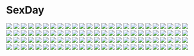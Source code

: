 # SexDay
![](https://konachan.com/image/26a2be42fcfc31123d67f7a137ec8d08/Konachan.com%20-%20258567%20aoki_reika%20ass%20bikini%20blue_eyes%20blue_hair%20breasts%20dress%20nipples%20panty_pull%20precure%20ribbons%20skirt%20swimsuit%20undressing%20uniform%20zoom_layer.jpg)
![](https://konachan.com/image/19fc593a0266dc706949f74c93f01b58/Konachan.com%20-%2018911%20gainax%20kobayashi_yuji%20neon_genesis_evangelion%20orange%20soryu_asuka_langley.jpg)
![](https://konachan.com/image/a548e4d857455d2e8fbec086660c7cc8/Konachan.com%20-%209741%20andou_mahoro%20andou_minawa%20mahoromatic.jpg)
![](https://konachan.com/image/b7e92f0e3f0e8adb70bd797d1e5bc4fd/Konachan.com%20-%2027282%20black%20blonde_hair%20blue%20crown%20flat_chest%20hime%20kaibutsu_oujo%20long_hair%20red_eyes%20scythe%20signed%20weapon.jpg)
![](https://konachan.com/image/619ea7c81d8dc846c968a27b3d9fa3b0/Konachan.com%20-%2011291%20maid%20taka_tony.jpg)
![](https://konachan.com/image/0d8ea3f15dd8b4fb10bc3ccfd6498402/Konachan.com%20-%20281728%202girls%20aoba_moka%20bang_dream%21%20black_hair%20blush%20book%20gray_hair%20kneehighs%20mitake_ran%20red_eyes%20rity%20short_hair%20shoujo_ai%20skirt%20sleeping%20tie%20white.jpg)
![](https://konachan.com/image/910673104de60b2799512289014c031f/Konachan.com%20-%2012155%20comic_party%20takase_mizuki.jpg)
![](https://konachan.com/image/5d4e2defeaca410fed24488f7600eab6/Konachan.com%20-%20140513%20blue_eyes%20blush%20breasts%20cleavage%20eyepatch%20gloves%20hikage%20knife%20loli%20navel%20pantyhose%20red_eyes%20ribbons%20scarf%20shirt%20skirt%20sword%20uniform%20weapon%20wink%20zaxwu.jpg)
![](https://konachan.com/image/1b0076bacddf021b0972e763290faf34/Konachan.com%20-%20180469%20animal%20anthropomorphism%20bell%20bird%20black_eyes%20brown_hair%20building%20cross%20elbow_gloves%20gloves%20hao_%28patinnko%29%20kantai_collection%20long_hair%20wedding_attire.jpg)
![](https://konachan.com/jpeg/54a211668c6dea56f9f2ee189955c945/Konachan.com%20-%20189491%20ano_harewataru_sora_yori_takaku%20blush%20brown_hair%20chiri_%28atlanta%29%20chuablesoft%20game_cg%20hat%20michibiki_honoka%20purple_eyes%20school_uniform.jpg)
![](https://konachan.com/image/a170980771b1c5c8ab1586862c3d2f03/Konachan.com%20-%20295295%20hakurei_reimu%20japanese_clothes%20miko%20soukuu_kizuna%20touhou.jpg)
![](https://konachan.com/image/9c5640f7cdb6b93d14245325b0ed481b/Konachan.com%20-%20282627%20animal_ears%20animated%20blonde_hair%20cameltoe%20foxgirl%20japanese_clothes%20loli%20miko%20orange_eyes%20panties%20senko%20skirt_lift%20tail%20underwear.gif)
![](https://konachan.com/jpeg/74c3e15866c1d2fcd54d56508c87a756/Konachan.com%20-%20265629%20black_hair%20blush%20breasts%20game_cg%20green_eyes%20group%20long_hair%20male%20nipples%20noda_shuha%20nude%20purple_eyes%20sex%20skyfish%20spread_legs%20tail%20wet%20white_hair.jpg)
![](https://konachan.com/image/a1111031641629e57d7b3e2f33b2f8f9/Konachan.com%20-%2054011%20all_male%20katekyou_hitman_reborn%20leon%20male%20pajamas%20reborn%20sawada_tsunayoshi%20scan.jpg)
![](https://konachan.com/image/7ea5e7c6f4565bd11520fdba74a2a4c4/Konachan.com%20-%2050693%20asamiya_akino%20asamiya_natsuki%20itou_noiji%20nanatsuiro_drops%20panties%20underwear.jpg)
![](https://konachan.com/image/1d4e5e80c65cad847d7c5b1fcd093f89/Konachan.com%20-%2040105%20tagme.jpg)
![](https://konachan.com/jpeg/a21f901fdb93855688bec29053cd4c14/Konachan.com%20-%20220832%20hitoto%20idolmaster%20minase_iori.jpg)
![](https://konachan.com/image/cbff635d9d8a3b4e3660fbf431c7ecaf/Konachan.com%20-%2056866%20blonde_hair%20blue_eyes%20blush%20clochette%20daikanyama_sumire%20long_hair%20oshiki_hitoshi%20panties%20school_uniform%20striped_panties%20suzunone_seven%20underwear.jpg)
![](https://konachan.com/jpeg/c918002f09207ef6e7dc3d38e3ef1ac3/Konachan.com%20-%20305527%20bed%20blush%20bra%20braids%20breast_hold%20breasts%20brown_hair%20cameltoe%20cleavage%20long_hair%20open_shirt%20original%20oryou%20panties%20red_eyes%20skirt%20skirt_lift%20underwear.jpg)
![](https://konachan.com/image/1f1418c044f566d4decc78cecbdcd47c/Konachan.com%20-%2041543%20aoi_sena%20chaos%3Bhead%20kishimoto_ayase%20mitsumi_sasaki%20sakihata_rimi.jpg)
![](https://konachan.com/image/be08c9f309658daf2f76e23ec7aabb7d/Konachan.com%20-%20174211%202girls%20akemi_homura%20akuma_homura%20black_hair%20dress%20elbow_gloves%20gloves%20kaname_madoka%20pink_hair%20thighhighs%20ultimate_madoka%20underwater%20water.jpg)
![](https://konachan.com/image/4dff44da0bb644a6e941397d8651be0c/Konachan.com%20-%2011684%20animal%20animal_ears%20bear%20chinese_clothes%20chinese_dress%20panda%20tagme%20thighhighs.jpg)
![](https://konachan.com/jpeg/1c1d1647184baf984b6e21c212ab9063/Konachan.com%20-%20229141%20aliasing%20blazblue%20blush%20bow%20breasts%20daiaru%20elbow_gloves%20gloves%20long_hair%20nipples%20no_bra%20nopan%20pussy%20thighhighs%20uncensored%20white%20white_hair.jpg)
![](https://konachan.com/image/c580f7ec0252afed231eba93c8757fee/Konachan.com%20-%20168956%20animal%20black_hair%20blue_eyes%20book%20cat%20flowers%20glasses%20hayashi_kewi%20original%20pantyhose%20skirt%20stars.jpg)
![](https://konachan.com/jpeg/b2537796730b1f3eda95f516b7a3ad1a/Konachan.com%20-%20255131%20anthropomorphism%20azur_lane%20bed%20blush%20bow%20chinchongcha%20dress%20elbow_gloves%20gloves%20long_hair%20purple_eyes%20purple_hair%20unicorn_%28azur_lane%29%20watermark.jpg)
![](https://konachan.com/image/646e77a3269b162f5cb117c344872fc2/Konachan.com%20-%2090731%20ass%20bikini%20blue_hair%20blush%20himari%20long_hair%20matra_milan%20omamori_himari%20purple_eyes%20scan%20swimsuit%20twintails%20underboob%20water%20wet.jpg)
![](https://konachan.com/image/c1f859f889d84c1ee74032a3b0fde6ed/Konachan.com%20-%2015936%20d.gray-man%20lenalee_lee%20monochrome%20white.jpg)
![](https://konachan.com/jpeg/9fcc54076561165ab1f2949bbd09d237/Konachan.com%20-%20156782%20ia%20kumapopo%20vocaloid.jpg)
![](https://konachan.com/image/6e1115c58791412754c86f6dce780f36/Konachan.com%20-%20176737%20ass%20black_hair%20blood%20blue_eyes%20breasts%20gloves%20jpeg_artifacts%20junketsu%20kill_la_kill%20kiryuin_satsuki%20long_hair%20loped%20nude%20red_eyes%20white_hair.jpg)
![](https://konachan.com/image/25f5f04315e4fc586d0bdf7b6fd18485/Konachan.com%20-%20190560%20ass%20bike_shorts%20blue_eyes%20cameltoe%20headband%20konpaku_youmu%20navel%20sasayuki%20short_hair%20shorts%20touhou%20white_hair.jpg)
![](https://konachan.com/jpeg/c58538e990e18e62999baef5462d4ae0/Konachan.com%20-%20262344%20anus%20black_hair%20breasts%20censored%20fingering%20ginhaha%20headband%20horns%20long_hair%20male%20navel%20nipples%20nude%20pink_hair%20pussy%20short_hair%20wet%20zero_two.jpg)
![](https://konachan.com/image/7ef42459616596f81d3313c3304a6a41/Konachan.com%20-%20282730%20armor%20bow%20brown_hair%20building%20chrisha_%28king%27s_raid%29%20dress%20flowers%20gloves%20green_eyes%20king%27s_raid%20long_hair%20thighhighs%20twintails.jpg)
![](https://konachan.com/image/247dd4a1af816ffe9a2c318018b17fce/Konachan.com%20-%20301998%20doitsu_no_kagaku%20industrial%20landscape%20long_hair%20original%20scenic.jpg)
![](https://konachan.com/image/c61349e6b58cbe42a0d9b691d26a80be/Konachan.com%20-%2079086%20blush%20dress%20orange_eyes%20purple_hair%20short_hair%20touhou%20yasaka_kanako.jpg)
![](https://konachan.com/jpeg/f575fb675fded763f583483fcb6c05c3/Konachan.com%20-%20112122%20all_male%20game_cg%20huke%20male%20steins%3Bgate%20trap%20urushibara_ruka.jpg)
![](https://konachan.com/image/b23cb7966a4e1d42548751751ed7a38c/Konachan.com%20-%2012529%20black_hair%20brown_eyes%20carnelian%20chinese_clothes%20chinese_dress%20kao_no_nai_tsuki%20kuraki_suzuna%20twintails.jpg)
![](https://konachan.com/image/ef9d39a3d3f3c1a59fef1254ec9ef2fa/Konachan.com%20-%2090977%20barefoot%20cherry_blossoms%20flowers%20green_hair%20gun%20jian_huang%20kimono%20long_hair%20miko%20ouka_nagisa%20petals%20rapiecage%20sword%20weapon%20yellow_eyes.jpg)
![](https://konachan.com/image/f8e098566e6e0060413fa061f95d8d5d/Konachan.com%20-%20183876%20animal_ears%20blonde_hair%20breasts%20foxgirl%20izuna_%28shinrabanshou%29%20multiple_tails%20navel%20red_eyes%20saru_000%20shinrabanshou%20tail%20wet.jpg)
![](https://konachan.com/jpeg/2bf5968cbb02edbe08db669c6a6c3af8/Konachan.com%20-%20288949%20blue_eyes%20breasts%20cleavage%20close%20food%20orange_hair%20pecorine%20princess_connect%21%20tiara%20yamato_%28muchuu_paradigm%29.jpg)
![](https://konachan.com/jpeg/d30212c2a0dec0ec863f6a2c96975f24/Konachan.com%20-%20220170%20alice_margatroid%20cha_goma%20kirisame_marisa%20touhou.jpg)
![](https://konachan.com/image/7b252db45515fdc1d88003680abe4fc8/Konachan.com%20-%2017664%20aoi_umi_no_tristia.jpg)
![](https://konachan.com/image/c43a66b83d9b80eafff2cc155a45bbaf/Konachan.com%20-%20199470%20bicycle%20clouds%20dress%20haraguroi_you%20night%20original%20scenic%20sky%20stars%20water.jpg)
![](https://konachan.com/jpeg/3b6e7a93f3c6e55e7edf0e48cd30c94f/Konachan.com%20-%2081808%20ball%20beach%20bikini%20blonde_hair%20breasts%20cleavage%20clouds%20green_eyes%20original%20saikikazuya%20swimsuit%20water%20wet.jpg)
![](https://konachan.com/jpeg/dfaf95b9a60a25bc5676eb78d93b6c18/Konachan.com%20-%20252381%20blush%20breasts%20brown_hair%20censored%20green_eyes%20hewsack%20long_hair%20naked_shirt%20navel%20nipples%20no_bra%20nopan%20penis%20ponytail%20sex%20spread_legs%20thighhighs.jpg)
![](https://konachan.com/image/d4edda30a6af6c0da2a80ea2383f76c5/Konachan.com%20-%20179384%20aqua_eyes%20blonde_hair%20blush%20breasts%20cleavage%20nounai_kanojo%20ren%27ai_made_sentakushi_hitotsu%20shiina_yukari%20sorai_shinya.jpg)
![](https://konachan.com/image/48d9acd1485824ef4a85db51faa3d562/Konachan.com%20-%2021965%20azumanga_daioh%20kasuga_ayumu%20mihama_chiyo%20sakaki%20school_uniform.jpg)
![](https://konachan.com/image/57b2f11a75b802d2771ec885ffc06c76/Konachan.com%20-%20172980%20blue_eyes%20bra%20breasts%20cleavage%20game_cg%20green_hair%20underwear%20vermilion_-bind_of_blood-.jpg)
![](https://konachan.com/image/0ac1216e5e5c9f3ae0cc0387bcf66faa/Konachan.com%20-%20102985%202girls%20akemi_homura%20kaname_madoka%20kayou_%28artist%29%20long_hair%20mahou_shoujo_madoka_magica%20pink_hair%20school_uniform.jpg)
![](https://konachan.com/jpeg/73de67320704443aa7a691b79a073afa/Konachan.com%20-%2037360%20ayanami_rei%20kobayashi_yuji%20nagko%20neon_genesis_evangelion%20swimsuit.jpg)
![](https://konachan.com/image/6b8c97dd2a6d4ca05a274bbe00274010/Konachan.com%20-%20220023%20iseki_%28otameshi%29%20kamishirasawa_keine%20kirisame_marisa%20male%20mizuhashi_parsee%20morichika_rinnosuke%20touhou.jpg)
![](https://konachan.com/jpeg/03d65dcef0e53828854c1b9ec1f8459d/Konachan.com%20-%20115843%202girls%20akane_%28artist%29%20ass%20beach%20bikini%20cameltoe%20flat_chest%20long_hair%20swimsuit%20tagme.jpg)
![](https://konachan.com/image/179a8c56799bf15723c4705614ce8210/Konachan.com%20-%20188183%20aragaki_ayase%20ass%20black_hair%20blindfold%20blush%20bondage%20breasts%20censored%20gag%20nipples%20penis%20pregnant%20pussy%20sex%20shinya%20wet.jpg)
![](https://konachan.com/image/8d0313fb78f88f3e5a0a3eb602837cd9/Konachan.com%20-%208547%20carnelian%20tagme.jpg)
![](https://konachan.com/image/ddf60a1d2334658583fa8484f9c6659e/Konachan.com%20-%20128591%2031_violence%20animal%20fish%20hat%20nagae_iku%20purple_hair%20touhou.jpg)
![](https://konachan.com/image/d8928c3dd5296d808ecfb1a4c39afa0e/Konachan.com%20-%2063221%20akita_neru%20christmas%20group%20hatsune_miku%20kagamine_len%20kagamine_rin%20male%20twintails%20vocaloid%20yowane_haku.jpg)
![](https://konachan.com/image/4731861a0c2bac2d8e89eed80365e7f2/Konachan.com%20-%20121510%20anthropomorphism%20ogitsune_%28ankakecya-han%29%20tagme.jpg)
![](https://konachan.com/jpeg/619775aca5c95f4394c56043e184a49f/Konachan.com%20-%20225565%20aliasing%20all_male%20aqua_eyes%20aqua_hair%20blonde_hair%20boots%20bow%20brown_hair%20bunny_ears%20group%20hoodie%20male%20red_eyes%20short_hair%20shorts%20white%20wink%20yellow_eyes.jpg)
![](https://konachan.com/jpeg/c3990460a2498f1163de214b41d19918/Konachan.com%20-%20261246%20black_hair%20blush%20gradient%20kimura_%28ykimu%29%20kneehighs%20long_hair%20original%20purple_eyes%20school_uniform.jpg)
![](https://konachan.com/image/33746df42df2711721121574372f4904/Konachan.com%20-%20231651%20aliasing%20all_male%20blonde_hair%20grass%20instrument%20male%20original%20rien_%28sonidori%29%20short_hair.jpg)
![](https://konachan.com/image/10fdd9a245b4543f50e302ee12a6df23/Konachan.com%20-%20248955%20clouds%20kijineko%20nobody%20original%20scenic%20silhouette%20sky%20stars%20watermark.jpg)
![](https://konachan.com/jpeg/dd1392c18c6b54f0db7890f359ea7b9e/Konachan.com%20-%20191398%20alice_soft%20blue_eyes%20blue_hair%20breasts%20busou_shoujotai_blade%E2%98%86briders%20game_cg%20min-naraken%20nude%20pussy%20saie_furagu%20third-party_edit%20uncensored%20white.jpg)
![](https://konachan.com/image/2571bda09ddf9089b8be9ab302ec28f8/Konachan.com%20-%20145244%20dinahfiria%20guitar%20hatsune_miku%20instrument%20vocaloid.jpg)
![](https://konachan.com/jpeg/3e91a263d3df78dbe9cee476be66c17b/Konachan.com%20-%20141327%20blue_hair%20breast_grab%20breasts%20censored%20fellatio%20game_cg%20group%20handjob%20jiyu2%20masturbation%20mazo_x_love%20nipples%20no_bra%20nopan%20penis%20sex%20thighhighs.jpg)
![](https://konachan.com/image/1870536cdd14bb1d37dbd331773f3b41/Konachan.com%20-%20117988%20animal_ears%20breasts%20brown_hair%20censored%20foxgirl%20game_cg%20long_hair%20miyama_kon%20nipples%20otomimi_infinity%20paizuri%20penis%20tail%20yasaka_minato.jpg)
![](https://konachan.com/image/dd4021ba5dfadb156e83f48f315163cd/Konachan.com%20-%20263497%20ass%20bed%20blush%20bow%20brown_eyes%20brown_hair%20hat%20hatoba_tsugu%20jpeg_artifacts%20loli%20mochimoe%20panties%20short_hair%20signed%20skirt%20thighhighs%20underwear.jpg)
![](https://konachan.com/image/c7dfe0ce25d961f8b3f39915c252796f/Konachan.com%20-%2054556%20k-on%21%20nakano_azusa.jpg)
![](https://konachan.com/image/2209faedb2dafe9a179066da7a856f55/Konachan.com%20-%20165506%20group%20gumi%20hatsune_miku%20kagamine_len%20kagamine_rin%20male%20megurine_luka%20polychromatic%20vocaloid%20weapon.jpg)
![](https://konachan.com/jpeg/fea27f027b21de349fb02fde8c98f2ce/Konachan.com%20-%20279484%202girls%20annin_doufu%20black_hair%20blonde_hair%20dress%20idolmaster%20kurosaki_chitose%20purple_eyes%20shirayuki_chiyo%20short_hair%20sleeping.jpg)
![](https://konachan.com/image/5929f33d7ca7f4dad04eb5542a431546/Konachan.com%20-%2076412%202girls%20animal_ears%20bath%20blush%20kiriya_nozomi%20long_hair%20mayoi_neko_overrun%21%20nude%20scan%20tsuzuki_otome.jpg)
![](https://konachan.com/image/df9cbb2e09e899e547211cf6b10d57c0/Konachan.com%20-%2036225%20nerine%20pointed_ears%20shuffle.jpg)
![](https://konachan.com/image/5989fd36d6b93828001f258cc1cc00e7/Konachan.com%20-%2033248%20fairy%20flowers%20majokko_a_la_mode%20mireille_brilliant%20tagme.jpg)
![](https://konachan.com/jpeg/612d034549cb4b992de6ec33fdc8a92e/Konachan.com%20-%2098539%20game_cg%20glasses%20group%20gym_uniform%20kona_nako%20nishimata_aoi%20sekai_seifuku_kanojo%20yamano_kinoko%20yamino_yumeko.jpg)
![](https://konachan.com/image/2db93e0708ef46dd20d69ecbd584b9cf/Konachan.com%20-%20137000%20aquarion_evol%20blade_%28lovewn%29%20bodysuit%20breasts%20cleavage%20feathers%20polychromatic%20purple_eyes%20short_hair%20skintight%20tears%20torn_clothes%20zessica_wong.jpg)
![](https://konachan.com/jpeg/8471ba39bc63dc811bfcc1ff3a6be04a/Konachan.com%20-%20192766%202girls%20ass%20black_hair%20breasts%20brown_hair%20cum%20futanari%20kaga_%28kancolle%29%20nipples%20no_bra%20nopan%20open_shirt%20panties%20penis%20pussy%20tendou_itsuki%20underwear.jpg)
![](https://konachan.com/image/b548b75ea8d4dcc60b43027f4f925d98/Konachan.com%20-%2019858%20fate_%28series%29%20fate_stay_night%20matou_sakura.jpg)
![](https://konachan.com/image/b8ca4473288dda421dd839530a63d7d4/Konachan.com%20-%20182647%20book%20group%20magic%20male%20original%20sakon04.jpg)
![](https://konachan.com/jpeg/e382172431803eb9ee63e6895e432bda/Konachan.com%20-%20297241%20blush%20breasts%20censored%20fate_grand_order%20fate_%28series%29%20green_hair%20horns%20long_hair%20navel%20nipples%20sex%20uzuki_karasu%20wet%20yellow_eyes.jpg)
![](https://konachan.com/jpeg/2ee0778e6b3ef75f444bc4144642f067/Konachan.com%20-%20194938%20animal_ears%20autumn%20forest%20hat%20inubashiri_momiji%20leaves%20red_eyes%20shinoba%20short_hair%20skirt%20touhou%20tree%20water%20white_hair%20wolfgirl.jpg)
![](https://konachan.com/image/6fcf507bb7697ec2b6d72c2f4aae43d5/Konachan.com%20-%20263663%20aqua_eyes%20black_hair%20close%20flowers%20grass%20original%20shirt%20short_hair%20skirt%20sky%20sogawa66.jpg)
![](https://konachan.com/jpeg/54d5e969738e31d9f514916dec008a07/Konachan.com%20-%20227452%20bikini%20blush%20game_cg%20koi_x_shin_ai_kanojo%20kurasawa_moko%20pink_eyes%20pink_hair%20shindou_ayane%20swimsuit%20us%3Atrack.jpg)
![](https://konachan.com/jpeg/5818b0407eb7a27c99de5f30ce29ad01/Konachan.com%20-%20176558%20animal_ears%20black_hair%20breasts%20highschool_dxd%20kuroka%20miyama-zero%20scan%20yellow_eyes.jpg)
![](https://konachan.com/image/df28dad888cef5e90b71a140bc83a828/Konachan.com%20-%20116054%20ass%20bed%20panties%20sadakage%20sideboob%20tagme%20thighhighs%20topless%20underwear.jpg)
![](https://konachan.com/image/c3db61a1c6036008e6e0c3e9fb94d6de/Konachan.com%20-%2014217%20ragnarok_online.jpg)
![](https://konachan.com/image/0d9eb3fc0913124ea3a75e3648eff363/Konachan.com%20-%2041976%20hatsune_miku%20leek%20vocaloid.jpg)
![](https://konachan.com/jpeg/57440239f3eca668b76729eb9beb571b/Konachan.com%20-%20256540%20aqua_eyes%20brown_hair%20building%20city%20clouds%20headphones%20hoodie%20kneehighs%20original%20petals%20sakeharasu%20scenic%20school_uniform%20short_hair%20skirt%20sky.jpg)
![](https://konachan.com/jpeg/93ec147af0d78ba2eff54c7a5f5caf53/Konachan.com%20-%20250320%20flandre_scarlet%20hakurei_reimu%20hong_meiling%20izayoi_sakuya%20japanese_clothes%20maid%20miko%20patchouli_knowledge%20remilia_scarlet%20touhou%20vampire%20yuuki_keisuke.jpg)
![](https://konachan.com/jpeg/5d2f7c79fdef82ec0c7039e764198194/Konachan.com%20-%20236515%20ass%20bed%20beifeng_han%20black_hair%20blush%20breasts%20long_hair%20no_bra%20open_shirt%20original%20panties%20pantyhose%20purple_eyes%20torn_clothes%20underwear%20water.jpg)
![](https://konachan.com/image/d3894ca4cbb8a3a08b14428dc0d7a146/Konachan.com%20-%2066876%20artoria_pendragon_%28all%29%20dark%20fate_%28series%29%20fate_stay_night%20saber.jpg)
![](https://konachan.com/jpeg/f5482330234968e6675910919e6c3459/Konachan.com%20-%20298514%20all_male%20animal%20animal_ears%20blue_eyes%20cat%20gray_hair%20hat%20male%20original%20ryota_%28ry_o_ta%29%20short_hair%20signed%20weapon%20white.jpg)
![](https://konachan.com/jpeg/5042a1ac77a0eb268092a8721fdc6709/Konachan.com%20-%20119910%20hoshino_lily%20mawaru_penguindrum%20takakura_himari.jpg)
![](https://konachan.com/image/0d74fe7eda9ff31722d3036edd582834/Konachan.com%20-%20264268%20anus%20blonde_hair%20cape%20censored%20evileye%20gloves%20hamoto%20long_hair%20nopan%20overlord%20pantyhose%20pussy%20red_eyes%20see_through%20spread_legs%20spread_pussy%20urine.jpg)
![](https://konachan.com/image/115e4d735f6cecddb652e4f1bb95ad65/Konachan.com%20-%2022549%20disgaea%20etna%20pointed_ears.jpg)
![](https://konachan.com/image/7de4f62ae1d59144a2d5ba9b007b4a7f/Konachan.com%20-%2032890%20furude_rika%20hanyuu%20higurashi_no_naku_koro_ni.jpg)
![](https://konachan.com/image/12a463b363823ee8247874fb2412846c/Konachan.com%20-%20180679%20all_male%20building%20city%20korbox%20male%20original%20scenic.jpg)
![](https://konachan.com/image/3398fc2d9e8bcb631c52eebccd36e41a/Konachan.com%20-%20271162%20apron%20chain%20combat_vehicle%20crown%20dangomushi%20genderswap%20gloves%20gray%20hoodie%20horns%20long_hair%20red_eyes%20smithy%20super_mario_bros%20white_hair.jpg)
![](https://konachan.com/jpeg/598657fcbafebae63e38b916ce9f87ed/Konachan.com%20-%2064486%20bottle_fairy%20close%20kururu%20loli%20pink_hair%20pointed_ears.jpg)
![](https://konachan.com/image/8b813904c3b4a4a677039ebe8fafd5f2/Konachan.com%20-%20301169%20aliasing%20blue_hair%20bow%20green_eyes%20hatsune_miku%20jpeg_artifacts%20keepout%20long_hair%20magical_mirai_%28vocaloid%29%20twintails%20vocaloid%20wink.jpg)
![](https://konachan.com/image/f6f0d86c669e283351bb27977334d9bb/Konachan.com%20-%20104090%20original%20yutif.jpg)
![](https://konachan.com/jpeg/4f1419a6b73785b1a660af0404f10dc0/Konachan.com%20-%2068489%20group%20harukaze_tomone%20kaede_yuzuna%20ko%7Echa%20maid%20misono_misono%20narumi_yuu%20scan%20school_uniform%20suzueda_komachi%20tenjo_kikyou%20tenjo_rio%20windmill_%28company%29.jpg)
![](https://konachan.com/image/c34abfebb54e2c3eb077eb657d233d68/Konachan.com%20-%20128276%20blush%20brown_hair%20fingering%20ichinose_yuu%20masturbation%20panties%20pussy%20tagme%20underwear.jpg)
